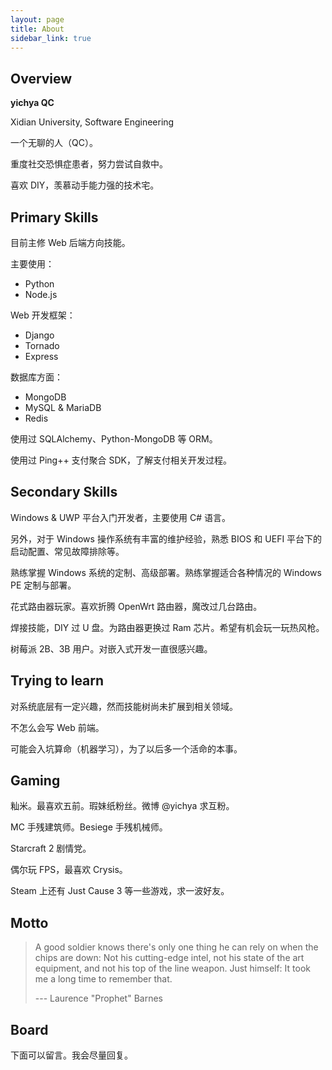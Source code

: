 ```yaml
---
layout: page
title: About
sidebar_link: true
---
```


## Overview

**yichya QC** 

Xidian University, Software Engineering

一个无聊的人（QC）。

重度社交恐惧症患者，努力尝试自救中。

喜欢 DIY，羡慕动手能力强的技术宅。

## Primary Skills

目前主修 Web 后端方向技能。

主要使用：

* Python
* Node.js

Web 开发框架：

* Django
* Tornado
* Express

数据库方面：

* MongoDB
* MySQL & MariaDB
* Redis

使用过 SQLAlchemy、Python-MongoDB 等 ORM。

使用过 Ping++ 支付聚合 SDK，了解支付相关开发过程。

## Secondary Skills

Windows & UWP 平台入门开发者，主要使用 C# 语言。

另外，对于 Windows 操作系统有丰富的维护经验，熟悉 BIOS 和 UEFI 平台下的启动配置、常见故障排除等。

熟练掌握 Windows 系统的定制、高级部署。熟练掌握适合各种情况的 Windows PE 定制与部署。

花式路由器玩家。喜欢折腾 OpenWrt 路由器，魔改过几台路由。

焊接技能，DIY 过 U 盘。为路由器更换过 Ram 芯片。希望有机会玩一玩热风枪。

树莓派 2B、3B 用户。对嵌入式开发一直很感兴趣。

## Trying to learn

对系统底层有一定兴趣，然而技能树尚未扩展到相关领域。

不怎么会写 Web 前端。

可能会入坑算命（机器学习），为了以后多一个活命的本事。

## Gaming

籼米。最喜欢五前。瑕妹纸粉丝。微博 @yichya 求互粉。

MC 手残建筑师。Besiege 手残机械师。

Starcraft 2 剧情党。

偶尔玩 FPS，最喜欢 Crysis。

Steam 上还有 Just Cause 3 等一些游戏，求一波好友。

## Motto

> A good soldier knows there's only one thing he can rely on when the chips are down: Not his cutting-edge intel, not his state of the art equipment, and not his top of the line weapon. Just himself: It took me a long time to remember that. 
>
> --- Laurence "Prophet" Barnes

## Board

下面可以留言。我会尽量回复。